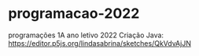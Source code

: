 # programacao-2022
programações 1A ano letivo 2022
Criação Java: https://editor.p5js.org/lindasabrina/sketches/QkVdvAjJN
